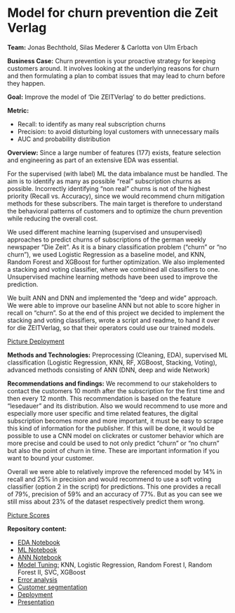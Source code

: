 # Model for churn prevention die Zeit Verlag

**Team:** Jonas Bechthold, Silas Mederer & Carlotta von Ulm Erbach

**Business Case:** Churn prevention is your proactive strategy for keeping customers around. It involves looking at the underlying reasons for churn and then formulating a plan to combat issues that may lead to churn before they happen.

**Goal:** Improve the model of ‘Die ZEITVerlag’ to do better predictions.

**Metric:** 
* Recall: to identify as many real subscription churns  
* Precision: to avoid disturbing loyal customers with unnecessary mails 
* AUC and probability distribution

**Overview:** 
Since a large number of features (177) exists, feature selection and engineering as part of an extensive EDA was essential. 

For the supervised (with label) ML the data imbalance must be handled. The aim is to identify as many as possible “real” subscription churns as possible. Incorrectly identifying “non real” churns is not of the highest priority (Recall vs. Accuracy), since we would recommend churn mitigation methods for these subscribers. The main target is therefore to understand the behavioral patterns of customers and to optimize the churn prevention while reducing the overall cost. 

We used different machine learning (supervised and unsupervised) approaches to predict churns of subscriptions of the german weekly newspaper “Die Zeit”. As it is a binary classification problem (“churn” or “no churn”), we used Logistic Regression as a baseline model, and KNN, Random Forest and XGBoost for further optimization. We also implemented a stacking and voting classifier, where we combined all classifiers to one. Unsupervised machine learning methods have been used to improve the prediction. 

We built ANN and DNN and implemented the “deep and wide” approach. We were able to improve our baseline ANN but not able to score higher in recall on “churn”. So at the end of this project we decided to implement the stacking and voting classifiers, wrote a script and readme, to hand it over for die ZEITVerlag, so that their operators could use our trained models.

[Picture Deployment](deployment/script-screenshot.png)

**Methods and Technologies:** Preprocessing (Cleaning, EDA), supervised ML classification (Logistic Regression, KNN, RF, XGBoost, Stacking, Voting), advanced methods consisting of ANN (DNN, deep and wide Network)

**Recommendations and findings:** We recommend to our stakeholders to contact the customers 10 month after the subscription for the first time and then every 12 month. This recommendation is based on the feature “lesedauer” and its distribution. Also we would recommend to use more and especially more user specific and time related features, the digital subscription becomes more and more important, it must be easy to scrape this kind of information for the publisher. If this will be done, it would be possible to use a CNN model on clickrates or customer behavior which are more precise and could be used to not only predict “churn” or “no churn” but also the point of churn in time. These are important information if you want to bound your customer. 

Overall we were able to relatively improve the referenced model by 14% in recall and 25% in precision and would recommend to use a soft voting classifier (option 2 in the script) for predictions. This one provides a recall of 79%, precision of 59% and an accuracy of 77%. But as you can see we still miss about 23% of the dataset respectively predict them wrong. 

[Picture Scores](/plots/Probability_Distribution_Voting_Classifiert_soft_alone.png)

**Repository content:**
- [EDA Notebook](/Capstone_Zeit_EDA.ipynb)
- [ML Notebook](/ML-Capstone_Zeit.ipynb)
- [ANN Notebook](/ANN-Capstone_Zeit.ipynb)
- [Model Tuning:](/ml-modelle) KNN, Logistic Regression, Random Forest I, Random Forest II, SVC, XGBoost
- [Error analysis](/customer_segmentation/ML-error_analysis.ipynb)
- [Customer segmentation](/customer_segmentation/Customer_segmentation_Selection_ML.ipynb)
- [Deployment](/deployment)
- [Presentation](/Capstone_Zeit_Presentation.pdf)
  

